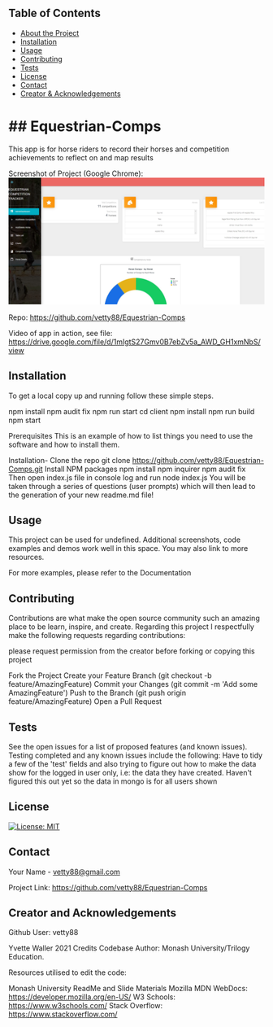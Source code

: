 

 <!-- TABLE OF CONTENTS -->
## Table of Contents

* [About the Project](#answers.project)
* [Installation](#installation)
* [Usage](#usage)
* [Contributing](#contributing)
* [Tests](#tests)
* [License](#license)
* [Contact](#contact)
* [Creator & Acknowledgements](#acknowledgements)

<h1> ## Equestrian-Comps </h1>

  This app is for horse riders to record their horses and competition achievements to reflect on and map results

  Screenshot of Project (Google Chrome): 
  ![Screenshot](./Screen.PNG?raw=true)

  Repo: https://github.com/vetty88/Equestrian-Comps

Video of app in action, see file: https://drive.google.com/file/d/1mIgtS27Gmv0B7ebZv5a_AWD_GH1xmNbS/view


## Installation
To get a local copy up and running follow these simple steps.

npm install npm audit fix npm run start cd client npm install npm run build npm start

Prerequisites
This is an example of how to list things you need to use the software and how to install them.

Installation-
  Clone the repo
    git clone https://github.com/vetty88/Equestrian-Comps.git
  Install NPM packages
    npm install
    npm inquirer
    npm audit fix
  Then open index.js file in console log and run
    node index.js
  You will be taken through a series of questions (user prompts) which will then lead to the generation of your new readme.md file!


## Usage

This project can be used for undefined. Additional screenshots, code examples and demos work well in this space. You may also link to more resources.

For more examples, please refer to the Documentation

## Contributing

Contributions are what make the open source community such an amazing place to be learn, inspire, and create. Regarding this project I respectfully make the following requests regarding contributions:


please request permission from the creator before forking or copying this project

Fork the Project
  Create your Feature Branch 
    (git checkout -b feature/AmazingFeature)
  Commit your Changes 
    (git commit -m 'Add some AmazingFeature')
  Push to the Branch 
    (git push origin feature/AmazingFeature)
  Open a Pull Request

## Tests

See the open issues for a list of proposed features (and known issues). Testing completed and any known issues include the following:
 Have to tidy a few of the 'test' fields and also trying to figure out how to make the data show for the logged in user only, i.e: the data they have created. Haven't figured this out yet so the data in mongo is for all users shown
 
## License

[![License: MIT](https://img.shields.io/badge/License-MIT-yellow.svg)](https://opensource.org/licenses/MIT)

## Contact

Your Name - vetty88@gmail.com

Project Link: https://github.com/vetty88/Equestrian-Comps

## Creator and Acknowledgements

Github User: vetty88


Yvette Waller 2021
Credits Codebase Author: Monash University/Trilogy Education.

Resources utilised to edit the code:

Monash University ReadMe and Slide Materials Mozilla MDN WebDocs: https://developer.mozilla.org/en-US/ W3 Schools: https://www.w3schools.com/ Stack Overflow: https://www.stackoverflow.com/
